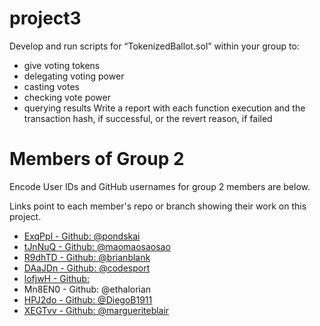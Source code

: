 # project3
Develop and run scripts for “TokenizedBallot.sol” within your group to:
- give voting tokens
- delegating voting power
- casting votes
- checking vote power
- querying results
Write a report with each function execution and the transaction hash, if successful, or the revert reason, if failed

# Members of Group 2

Encode User IDs and GitHub usernames for group 2 members are below.

Links point to each member's repo or branch showing their work on this project.

*  [ExqPpl - Github: @pondskai](https://github.com/EncodeClub-EVMBootcamp24Q4-Group2/project3/blob/kai/homework/README.md)
*  [tJnNuQ - Github: @maomaosaosao](https://github.com/EncodeClub-EVMBootcamp24Q4-Group2/project3/tree/user/maomaosaosao) 
*  [R9dhTD - Github: @brianblank ](https://github.com/EncodeClub-EVMBootcamp24Q4-Group2/project3/tree/brianblank)
*  [DAaJDn - Github: @codesport](https://github.com/codesport/ERC20Votes-Tokenized-Voting)
*  [lofjwH - Github:](https://github.com/EncodeClub-EVMBootcamp24Q4-Group2/project3/tree/zz/homework) 
*  Mn8EN0 - Github: @ethalorian 
*  [HPJ2do - Github: @DiegoB1911](https://github.com/EncodeClub-EVMBootcamp24Q4-Group2/project3/blob/HPJ2do/DiegoB/README.md)
*  [XEGTvv - Github: @margueriteblair](https://github.com/EncodeClub-EVMBootcamp24Q4-Group2/project3/tree/marguerite-weekend3-hw)

